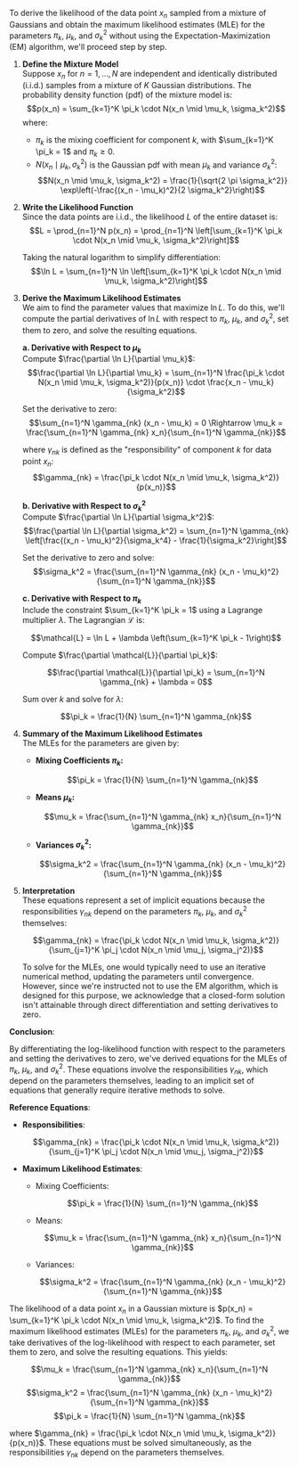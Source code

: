 To derive the likelihood of the data point $x_n$ sampled from a mixture of Gaussians and obtain the maximum likelihood estimates (MLE) for the parameters $\pi_k$, $\mu_k$, and $\sigma_k^2$ without using the Expectation-Maximization (EM) algorithm, we'll proceed step by step.

1. **Define the Mixture Model**  
   Suppose $x_n$ for $n=1, \dots, N$ are independent and identically distributed (i.i.d.) samples from a mixture of $K$ Gaussian distributions. The probability density function (pdf) of the mixture model is:
   $$p(x_n) = \sum_{k=1}^K \pi_k \cdot N(x_n \mid \mu_k, \sigma_k^2)$$
   where:
   - $\pi_k$ is the mixing coefficient for component $k$, with $\sum_{k=1}^K \pi_k = 1$ and $\pi_k \geq 0$.
   - $N(x_n \mid \mu_k, \sigma_k^2)$ is the Gaussian pdf with mean $\mu_k$ and variance $\sigma_k^2$:
     $$N(x_n \mid \mu_k, \sigma_k^2) = \frac{1}{\sqrt{2 \pi \sigma_k^2}} \exp\left(-\frac{(x_n - \mu_k)^2}{2 \sigma_k^2}\right)$$

2. **Write the Likelihood Function**  
   Since the data points are i.i.d., the likelihood $L$ of the entire dataset is:
   $$L = \prod_{n=1}^N p(x_n) = \prod_{n=1}^N \left[\sum_{k=1}^K \pi_k \cdot N(x_n \mid \mu_k, \sigma_k^2)\right]$$

   Taking the natural logarithm to simplify differentiation:
   $$\ln L = \sum_{n=1}^N \ln \left[\sum_{k=1}^K \pi_k \cdot N(x_n \mid \mu_k, \sigma_k^2)\right]$$

3. **Derive the Maximum Likelihood Estimates**  
   We aim to find the parameter values that maximize $\ln L$. To do this, we'll compute the partial derivatives of $\ln L$ with respect to $\pi_k$, $\mu_k$, and $\sigma_k^2$, set them to zero, and solve the resulting equations.

   **a. Derivative with Respect to $\mu_k$**  
   Compute $\frac{\partial \ln L}{\partial \mu_k}$:
   $$\frac{\partial \ln L}{\partial \mu_k} = \sum_{n=1}^N \frac{\pi_k \cdot N(x_n \mid \mu_k, \sigma_k^2)}{p(x_n)} \cdot \frac{x_n - \mu_k}{\sigma_k^2}$$

   Set the derivative to zero:
   $$\sum_{n=1}^N \gamma_{nk} (x_n - \mu_k) = 0 \Rightarrow \mu_k = \frac{\sum_{n=1}^N \gamma_{nk} x_n}{\sum_{n=1}^N \gamma_{nk}}$$

   where $\gamma_{nk}$ is defined as the "responsibility" of component $k$ for data point $x_n$:
   $$\gamma_{nk} = \frac{\pi_k \cdot N(x_n \mid \mu_k, \sigma_k^2)}{p(x_n)}$$

   **b. Derivative with Respect to $\sigma_k^2$**  
   Compute $\frac{\partial \ln L}{\partial \sigma_k^2}$:
   $$\frac{\partial \ln L}{\partial \sigma_k^2} = \sum_{n=1}^N \gamma_{nk} \left[\frac{(x_n - \mu_k)^2}{\sigma_k^4} - \frac{1}{\sigma_k^2}\right]$$

   Set the derivative to zero and solve:
   $$\sigma_k^2 = \frac{\sum_{n=1}^N \gamma_{nk} (x_n - \mu_k)^2}{\sum_{n=1}^N \gamma_{nk}}$$

   **c. Derivative with Respect to $\pi_k$**  
   Include the constraint $\sum_{k=1}^K \pi_k = 1$ using a Lagrange multiplier $\lambda$. The Lagrangian $\mathcal{L}$ is:

   $$\mathcal{L} = \ln L + \lambda \left(\sum_{k=1}^K \pi_k - 1\right)$$

   Compute $\frac{\partial \mathcal{L}}{\partial \pi_k}$:

   $$\frac{\partial \mathcal{L}}{\partial \pi_k} = \sum_{n=1}^N \gamma_{nk} + \lambda = 0$$

   Sum over $k$ and solve for $\lambda$:

   $$\pi_k = \frac{1}{N} \sum_{n=1}^N \gamma_{nk}$$

4. **Summary of the Maximum Likelihood Estimates**  
   The MLEs for the parameters are given by:

   - **Mixing Coefficients $\pi_k$:**

     $$\pi_k = \frac{1}{N} \sum_{n=1}^N \gamma_{nk}$$

   - **Means $\mu_k$:**

     $$\mu_k = \frac{\sum_{n=1}^N \gamma_{nk} x_n}{\sum_{n=1}^N \gamma_{nk}}$$

   - **Variances $\sigma_k^2$:**

     $$\sigma_k^2 = \frac{\sum_{n=1}^N \gamma_{nk} (x_n - \mu_k)^2}{\sum_{n=1}^N \gamma_{nk}}$$

5. **Interpretation**  
   These equations represent a set of implicit equations because the responsibilities $\gamma_{nk}$ depend on the parameters $\pi_k$, $\mu_k$, and $\sigma_k^2$ themselves:

   $$\gamma_{nk} = \frac{\pi_k \cdot N(x_n \mid \mu_k, \sigma_k^2)}{\sum_{j=1}^K \pi_j \cdot N(x_n \mid \mu_j, \sigma_j^2)}$$

   To solve for the MLEs, one would typically need to use an iterative numerical method, updating the parameters until convergence. However, since we're instructed not to use the EM algorithm, which is designed for this purpose, we acknowledge that a closed-form solution isn't attainable through direct differentiation and setting derivatives to zero.

**Conclusion**:

By differentiating the log-likelihood function with respect to the parameters and setting the derivatives to zero, we've derived equations for the MLEs of $\pi_k$, $\mu_k$, and $\sigma_k^2$. These equations involve the responsibilities $\gamma_{nk}$, which depend on the parameters themselves, leading to an implicit set of equations that generally require iterative methods to solve.

**Reference Equations**:

- **Responsibilities**:

  $$\gamma_{nk} = \frac{\pi_k \cdot N(x_n \mid \mu_k, \sigma_k^2)}{\sum_{j=1}^K \pi_j \cdot N(x_n \mid \mu_j, \sigma_j^2)}$$

- **Maximum Likelihood Estimates**:

  - Mixing Coefficients:

    $$\pi_k = \frac{1}{N} \sum_{n=1}^N \gamma_{nk}$$

  - Means:

    $$\mu_k = \frac{\sum_{n=1}^N \gamma_{nk} x_n}{\sum_{n=1}^N \gamma_{nk}}$$

  - Variances:

    $$\sigma_k^2 = \frac{\sum_{n=1}^N \gamma_{nk} (x_n - \mu_k)^2}{\sum_{n=1}^N \gamma_{nk}}$$

The likelihood of a data point $x_n$ in a Gaussian mixture is $p(x_n) = \sum_{k=1}^K \pi_k \cdot N(x_n \mid \mu_k, \sigma_k^2)$. To find the maximum likelihood estimates (MLEs) for the parameters $\pi_k$, $\mu_k$, and $\sigma_k^2$, we take derivatives of the log-likelihood with respect to each parameter, set them to zero, and solve the resulting equations. This yields:

$$\mu_k = \frac{\sum_{n=1}^N \gamma_{nk} x_n}{\sum_{n=1}^N \gamma_{nk}}$$
$$\sigma_k^2 = \frac{\sum_{n=1}^N \gamma_{nk} (x_n - \mu_k)^2}{\sum_{n=1}^N \gamma_{nk}}$$
$$\pi_k = \frac{1}{N} \sum_{n=1}^N \gamma_{nk}$$

where $\gamma_{nk} = \frac{\pi_k \cdot N(x_n \mid \mu_k, \sigma_k^2)}{p(x_n)}$. These equations must be solved simultaneously, as the responsibilities $\gamma_{nk}$ depend on the parameters themselves.
